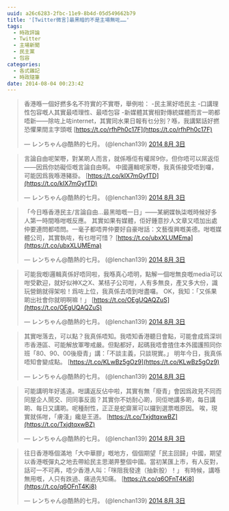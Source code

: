 ```yaml
---
uuid: a26c6283-2fbc-11e9-8b4d-05d549662b79
title: '[Twitter微言]最黑暗的不是主場無咗……'
tags:
  - 時政評論
  - Twitter
  - 主場新聞
  - 民主黨
  - 包容
categories:
  - 各式雜記
  - 時政隨筆
date: 2014-08-04 00:23:42
---
```


> 香港喺一個好撚多名不符實的不實嘢，舉例啦： -民主黨好唔民主 -口講理性包容嘅人其實最唔理性、最唔包容 -新媒體其實相對傳統媒體而言一啲都唔新&mdash;&mdash;除咗上咗internet，其實同水果日報有乜分別？喺，我講緊話好撚恐懼果間主字頭嘅 [https://t.co/rfhPh0c17F](https://t.co/rfhPh0c17F)
>
> &mdash; レンちゃん@酷熱的七月。 (@lenchan139) [2014 8月 3日](https://twitter.com/lenchan139/statuses/495949003444330496)



> 言論自由呢架嘢，對某啲人而言，就係喺佢有權屌9你，但你唔可以屌返佢&mdash;&mdash;因爲你妨礙佢嘅言論自由啊。 中國邏輯呢家嘢，我真係接受唔到囉，可能因爲我喺港豬掛。 [https://t.co/kIX7mGyfTD](https://t.co/kIX7mGyfTD)
>
> &mdash; レンちゃん@酷熱的七月。 (@lenchan139) [2014 8月 3日](https://twitter.com/lenchan139/statuses/495949682456031232)



> 「今日喺香港民主/言論自由&hellip;最黑暗嘅一日」&mdash;&mdash;某網媒執柒嘅時候好多人第一時間喺咁嘅反應。 其實如果有媒體，佢好鍾意抄人文章又唔加出處仲要連問都唔問。一毫子都唔畀仲要好自豪咁話：文藝復興嘅美德。咁嘅媒體公司，其實執咗，有乜咁可惜？ [https://t.co/ubxXLUMEma](https://t.co/ubxXLUMEma)
>
> &mdash; レンちゃん@酷熱的七月。 (@lenchan139) [2014 8月 3日](https://twitter.com/lenchan139/statuses/495951615795286017)



> 可能我嘅l邏輯真係好唔同啦，我喺真心唔明，點解一個咁無良嘅media可以咁受歡迎，就好似神X之X、某桔子公司咁，人有多無良，產又多大份，識玩營銷就得架啦！爲咗上位，我真係去唔到咁盡囉。 OK，我知：「又係果啲出社會你就明啊嘛！」 [https://t.co/OEgUQAQZuS](https://t.co/OEgUQAQZuS)
>
> &mdash; レンちゃん@酷熱的七月。 (@lenchan139) [2014 8月 3日](https://twitter.com/lenchan139/statuses/495970318364573697)





> 其實咁落去，可以點？我真係唔知。我唔知香港聽日會點，可能會成爲深圳市香港區、可能解放軍嚟戒嚴。但點都好，起碼我唔會揸住本外國護照同你班「80、90、00後廢青」講：「不談主義，只談現實。」 明年今日，我真係唔知會變成點。 [https://t.co/KLwBz5gOz9](https://t.co/KLwBz5gOz9)
>
> &mdash; レンちゃん@酷熱的七月。 (@lenchan139) [2014 8月 3日](https://twitter.com/lenchan139/statuses/495955834552086529)



> 可能講明年好遙遠。咁講返反佔中啦，其實有無「廢青」會因爲政見不同而同屋企人鬧交、同同事反面？其實你不妨耐心啲，同佢哋講多啲，每日講啲、每日又講啲。呢種耐性，正正是蛇齋黨可以攞到選票嘅原因。 唉，現實就係咁，「膚淺」纔是王道。 [https://t.co/TxjdtqxwBZ](https://t.co/TxjdtqxwBZ)
>
> &mdash; レンちゃん@酷熱的七月。 (@lenchan139) [2014 8月 3日](https://twitter.com/lenchan139/statuses/495956961301516288)



> 往日香港喺個滿地「大中華膠」嘅地方，個個期望「民主回歸」中國，期望以香港嘅彈丸之地去帶給民主思潮畀整個中國。當初某匯上市，有人反對，話可一不可再，唔少香港人叫：「咪阻我發達（抽新股）！」 有時候，講喺無用嘅，人只有跌過、痛過先知痛。 [https://t.co/q6OFnT4Ki8](https://t.co/q6OFnT4Ki8)
>
> &mdash; レンちゃん@酷熱的七月。 (@lenchan139) [2014 8月 3日](https://twitter.com/lenchan139/statuses/495958755540889602)
